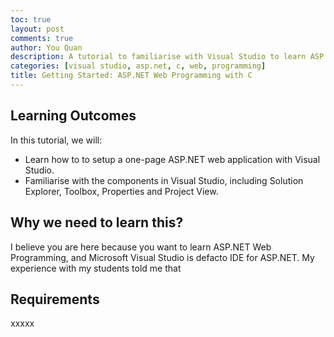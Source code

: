 ```yaml
---
toc: true
layout: post
comments: true
author: You Quan
description: A tutorial to familiarise with Visual Studio to learn ASP.NET web programming with C.
categories: [visual studio, asp.net, c, web, programming]
title: Getting Started: ASP.NET Web Programming with C
---
```


## Learning Outcomes
In this tutorial, we will:
- Learn how to to setup a one-page ASP.NET web application with Visual Studio.
- Familiarise with the components in Visual Studio, including Solution Explorer, Toolbox, Properties and Project View.

## Why we need to learn this?
I believe you are here because you want to learn ASP.NET Web Programming, and Microsoft Visual Studio is defacto IDE for ASP.NET. My experience with my students told me that 

## Requirements
xxxxx
